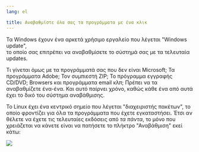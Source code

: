 ```yaml
---
lang: el

title: Αναβαθμίστε όλα σας τα προγράμματα με ένα κλικ
---
```


Τα Windows έχουν ένα αρκετά χρήσιμο εργαλείο που λέγεται "Windows update",  
το οποίο σας επιτρέπει να αναβαθμίσετε το σύστημά σας με τα τελευταία updates.

Τι γίνεται όμως με τα προγράμματά σας που δεν είναι Microsoft; Τα προγράμματα 
Adobe; Τον συμπιεστή ZIP; Το πρόγραμμα εγγραφής CD/DVD; Browsers και προγράμματα email 
κλπ; Πρέπει να τα αναβαθμίζετε ένα-ένα. Και αυτό παίρνει χρόνο, καθώς κάθε ένα από αυτά
έχει το δικό του σύστημα αναβάθμισης.

Το Linux έχει ένα κεντρικό σημείο που λέγεται "διαχειριστής πακέτων", το οποίο
φροντίζει για όλα τα προγράμματα που έχετε εγκαταστήσει. Έτσι αν θέλετε να έχετε
τις τελευταίες εκδόσεις από <i>τα πάντα</i>, το μόνο που χρειάζεται να κάνετε είναι
να πατήσετε το πλήκτρο "Αναβάθμιση" εκεί κάτω:

<img src="Images/global_update.png" />




